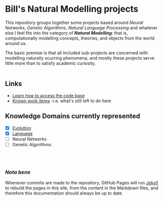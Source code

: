 # Bill's Natural Modelling projects

This repository groups together some projects based around _Neural Networks_, _Genetic Algorithms_, _Natural Language Processing_ and whatever else I feel fits into the category of _**Natural Modelling**_: that is, computationally modelling concepts, theories, and objects from the world around us.

The basic premise is that all included sub-projects are concerned with modelling naturally ocurring phenomena, and mostly these projects serve little more than to satisfy academic curiosity.
<br /><br />

## Links

- [Learn how to access the code base](code.md)
- [Known work items](work.md) -i.e. what's still left to do here

## Knowledge Domains currently represented

- [x] [Evolution](https://bill-richards.github.io/evolution-modelling/)
- [x] [Language](https://bill-richards.github.io/natural-language-processing/)
- [ ] Neural Networks
- [ ] Genetic Algorithms

<br /><br />

### _Nota bene_

Whenever commits are made to the repository, GitHub Pages will run [Jekyll](https://jekyllrb.com/) to rebuild the pages in this site, from the content in the Markdown files, and therefore this documentation should always be up to date.
